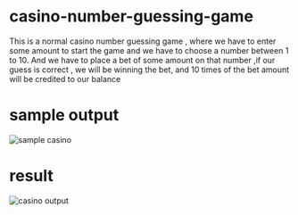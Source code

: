 # casino-number-guessing-game
This is a normal casino number guessing game , where we have to enter some amount to start the game and we have to choose a number between 1 to 10. And we have to place a bet of some amount on that number ,if our guess is correct , we will be winning the bet, and 10 times of the bet amount will be credited to our balance


# sample output
![sample casino](https://user-images.githubusercontent.com/87163784/125416693-6c7adef5-9f2e-41e5-ba17-5dcad40a7f7f.png)
# result
![casino output](https://user-images.githubusercontent.com/87163784/125415974-80962742-83e4-49be-aae5-dc0eb0b3e0ad.png)
